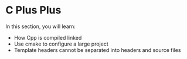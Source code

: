 # C Plus Plus

In this section, you will learn:
- How Cpp is compiled linked
- Use cmake to configure a large project
- Template headers cannot be separated into headers and source files